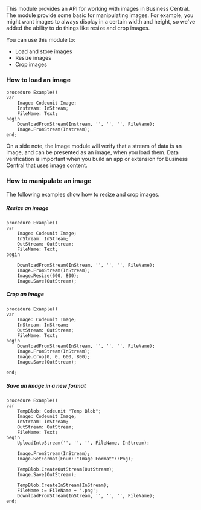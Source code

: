 This module provides an API for working with images in Business Central. The module provide some basic for manipulating images. For example, you might want images to always display in a certain width and height, so we've added the ability to do things like resize and crop images. 

You can use this module to: 
- Load and store images
- Resize images
- Crop images


### How to load an image
```
procedure Example()
var
    Image: Codeunit Image;
    Instream: InStream;
    FileName: Text;
begin
    DownloadFromStream(Instream, '', '', '', FileName);
    Image.FromStream(Instream);
end;
```

On a side note, the Image module will verify that a stream of data is an image, and can be presented as an image, when you load them. Data verification is important when you build an app or extension for Business Central that uses image content.

### How to manipulate an image
The following examples show how to resize and crop images.

##### Resize an image
```
procedure Example()
var
    Image: Codeunit Image;
    InStream: InStream;
    OutStream: OutStream;
    FileName: Text;
begin

    DownloadFromStream(InStream, '', '', '', FileName);
    Image.FromStream(InStream);
    Image.Resize(600, 800);
    Image.Save(OutStream);	

```
##### Crop an image
```
procedure Example()
var
    Image: Codeunit Image;
    InStream: InStream;
    OutStream: OutStream;
    FileName: Text;
begin
	DownloadFromStream(InStream, '', '', '', FileName);
    Image.FromStream(InStream);
    Image.Crop(0, 0, 600, 800);
    Image.Save(OutStream);		

end;
```

##### Save an image in a new format
```
procedure Example()
var
    TempBlob: Codeunit "Temp Blob";
    Image: Codeunit Image;
    InStream: InStream;
    OutStream: OutStream;
    FileName: Text;
begin
    UploadIntoStream('', '', '', FileName, InStream);

    Image.FromStream(InStream);
    Image.SetFormat(Enum::"Image Format"::Png);

    TempBlob.CreateOutStream(OutStream);
    Image.Save(OutStream);	

    TempBlob.CreateInStream(InStream);
    FileName := FileName + '.png';
    DownloadFromStream(InStream, '', '', '', FileName);
end;
```

